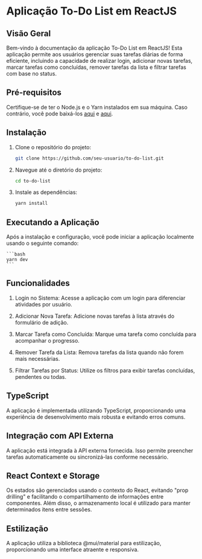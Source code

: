 # Aplicação To-Do List em ReactJS

## Visão Geral

Bem-vindo à documentação da aplicação To-Do List em ReactJS! Esta aplicação permite aos usuários gerenciar suas tarefas diárias de forma eficiente, incluindo a capacidade de realizar login, adicionar novas tarefas, marcar tarefas como concluídas, remover tarefas da lista e filtrar tarefas com base no status.

## Pré-requisitos

Certifique-se de ter o Node.js e o Yarn instalados em sua máquina. Caso contrário, você pode baixá-los [aqui](https://nodejs.org/) e [aqui](https://yarnpkg.com/).

## Instalação

1. Clone o repositório do projeto:

    ```bash
    git clone https://github.com/seu-usuario/to-do-list.git
    ```

2. Navegue até o diretório do projeto:

    ```bash
    cd to-do-list
    ```

3. Instale as dependências:

    ```bash
    yarn install
    ```

## Executando a Aplicação

Após a instalação e configuração, você pode iniciar a aplicação localmente usando o seguinte comando:

    ```bash
    yarn dev
    ```

## Funcionalidades

1. Login no Sistema: Acesse a aplicação com um login para diferenciar atividades por usuário.

2. Adicionar Nova Tarefa: Adicione novas tarefas à lista através do formulário de adição.

3. Marcar Tarefa como Concluída: Marque uma tarefa como concluída para acompanhar o progresso.

4. Remover Tarefa da Lista: Remova tarefas da lista quando não forem mais necessárias.

5. Filtrar Tarefas por Status: Utilize os filtros para exibir tarefas concluídas, pendentes ou todas.

## TypeScript

A aplicação é implementada utilizando TypeScript, proporcionando uma experiência de desenvolvimento mais robusta e evitando erros comuns.

## Integração com API Externa

A aplicação está integrada à API externa fornecida. Isso permite preencher tarefas automaticamente ou sincronizá-las conforme necessário.

## React Context e Storage

Os estados são gerenciados usando o contexto do React, evitando "prop drilling" e facilitando o compartilhamento de informações entre componentes. Além disso, o armazenamento local é utilizado para manter determinados itens entre sessões.

## Estilização

A aplicação utiliza a biblioteca @mui/material para estilização, proporcionando uma interface atraente e responsiva.
